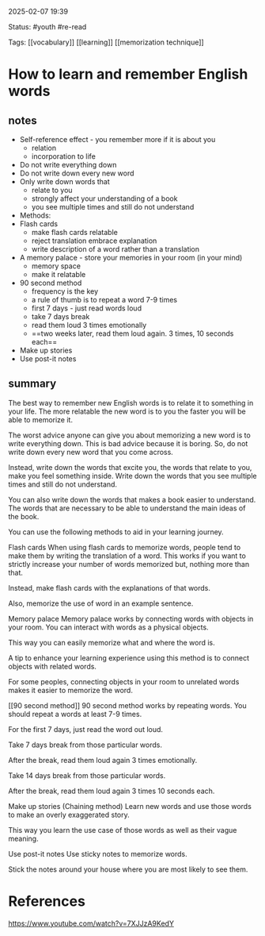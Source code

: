2025-02-07 19:39

Status: #youth #re-read 

Tags: [[vocabulary]] [[learning]] [[memorization technique]]

# How to learn and remember English words
## notes
- Self-reference effect - you remember more if it is about you
	- relation
	- incorporation to life
- Do not write everything down
- Do not write down every new word
- Only write down words that
	- relate to you
	- strongly affect your understanding of a book
	- you see multiple times and still do not understand
- Methods:
- Flash cards
	- make flash cards relatable
	- reject translation embrace explanation
	- write description of a word rather than a translation
- A memory palace - store your memories in your room (in your mind)
	- memory space
	- make it relatable
- 90 second method
	- frequency is the key
	- a rule of thumb is to repeat a word 7-9 times
	- first 7 days - just read words loud
	- take 7 days break
	- read them loud 3 times emotionally
	- ==two weeks later, read them loud again. 3 times, 10 seconds each==
- Make up stories
- Use post-it notes


## summary
The best way to remember new English words is to relate it to something in your life. The more relatable the new word is to you the faster you will be able to memorize it.

The worst advice anyone can give you about memorizing a new word is to write everything down. This is bad advice because it is boring. So, do not write down every new word that you come across.

Instead, write down the words that excite you, the words that relate to you, make you feel something inside. Write down the words that you see multiple times and still do not understand.

You can also write down the words that makes a book easier to understand. The words that are necessary to be able to understand the main ideas of the book.

You can use the following methods to aid in your learning journey.

Flash cards
When using flash cards to memorize words, people tend to make them by writing the translation of a word. This works if you want to strictly increase your number of words memorized but, nothing more than that.

Instead, make flash cards with the explanations of that words.

Also, memorize the use of word in an example sentence.

Memory palace
Memory palace works by connecting words with objects in your room. You can interact with words as a physical objects.

This way you can easily memorize what and where the word is.

A tip to enhance your learning experience using this method is to connect objects with related words.

For some peoples, connecting objects in your room to unrelated words makes it easier to memorize the word.

[[90 second method]]
90 second method works by repeating words. You should repeat a words at least 7-9 times.

For the first 7 days, just read the word out loud.

Take 7 days break from those particular words.

After the break, read them loud again 3 times emotionally.

Take 14 days break from those particular words.

After the break, read them loud again 3 times 10 seconds each.

Make up stories (Chaining method)
Learn new words and use those words to make an overly exaggerated story.

This way you learn the use case of those words as well as their vague meaning.

Use post-it notes
Use sticky notes to memorize words.

Stick the notes around your house where you are most likely to see them.

# References
https://www.youtube.com/watch?v=7XJJzA9KedY